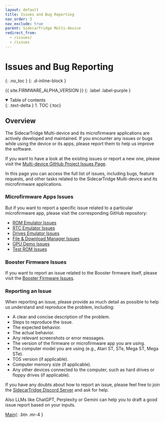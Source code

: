 ```yaml
---
layout: default
title: Issues and Bug Reporting
nav_order: 3
nav_exclude: true
parent: SidecarTridge Multi-device
redirect_from:
  - /issues/
  - /issues
---
```


# Issues and Bug Reporting
{: .no_toc }
{: .d-inline-block }

{{ site.FIRMWARE_ALPHA_VERSION }}
{: .label .label-purple }

<details open markdown="block">
  <summary>
    Table of contents
  </summary>
  {: .text-delta }
1. TOC
{:toc}
</details>

## Overview

The SidecarTridge Multi-device and its microfirmware applications are actively developed and maintained. If you encounter any issues or bugs while using the device or its apps, please report them to help us improve the software.

If you want to have a look at the existing issues or report a new one, please visit the [Multi-device GitHub Project Issues Page](https://github.com/orgs/sidecartridge/projects/2).

In this page you can access the full list of issues, including bugs, feature requests, and other tasks related to the SidecarTridge Multi-device and its microfirmware applications.

### Microfirmware Apps Issues

But if you want to report a specific issue related to a particular microfirmware app, please visit the corresponding GitHub repository:

- [ROM Emulator Issues](https://github.com/sidecartridge/md-rom-emulator/issues)
- [RTC Emulator Issues](https://github.com/sidecartridge/md-rtc-emulator/issues)
- [Drives Emulator Issues](https://github.com/sidecartridge/md-drives-emulator/issues)
- [File & Download Manager Issues](https://github.com/sidecartridge/md-browser/issues)
- [GPU Demo Issues](https://github.com/sidecartridge/md-gpu-demo/issues)
- [Test ROM Issues](https://github.com/sidecartridge/md-test-rom/issues)

### Booster Firmware Issues

If you want to report an issue related to the Booster firmware itself, please visit the [Booster Firmware Issues](https://github.com/sidecartridge/rp2-booster-bootloader/issues).

### Reporting an Issue

When reporting an issue, please provide as much detail as possible to help us understand and reproduce the problem, including:

- A clear and concise description of the problem.
- Steps to reproduce the issue.
- The expected behavior.
- The actual behavior.
- Any relevant screenshots or error messages.
- The version of the firmware or microfirmware app you are using.
- The computer model you are using (e.g., Atari ST, STe, Mega ST, Mega STe).
- TOS version (if applicable).
- Computer memory size (if applicable).
- Any other devices connected to the computer, such as hard drives or floppy drives (if applicable).

If you have any doubts about how to report an issue, please feel free to join the [SidecarTridge Discord Server](https://discord.com/invite/u73QP9MEYC) and ask for help. 

Also LLMs like ChatGPT, Perplexity or Gemini can help you to draft a good issue report based on your inputs.

[Main](/sidecartridge-multidevice/){: .btn .mr-4 }
